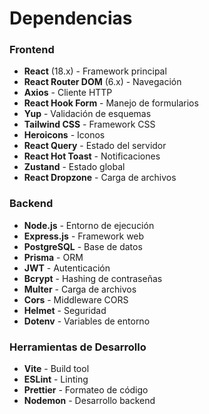 # Dependencias

### Frontend
- **React** (18.x) - Framework principal
- **React Router DOM** (6.x) - Navegación
- **Axios** - Cliente HTTP
- **React Hook Form** - Manejo de formularios
- **Yup** - Validación de esquemas
- **Tailwind CSS** - Framework CSS
- **Heroicons** - Iconos
- **React Query** - Estado del servidor
- **React Hot Toast** - Notificaciones
- **Zustand** - Estado global
- **React Dropzone** - Carga de archivos

### Backend
- **Node.js** - Entorno de ejecución
- **Express.js** - Framework web
- **PostgreSQL** - Base de datos
- **Prisma** - ORM
- **JWT** - Autenticación
- **Bcrypt** - Hashing de contraseñas
- **Multer** - Carga de archivos
- **Cors** - Middleware CORS
- **Helmet** - Seguridad
- **Dotenv** - Variables de entorno

### Herramientas de Desarrollo
- **Vite** - Build tool
- **ESLint** - Linting
- **Prettier** - Formateo de código
- **Nodemon** - Desarrollo backend